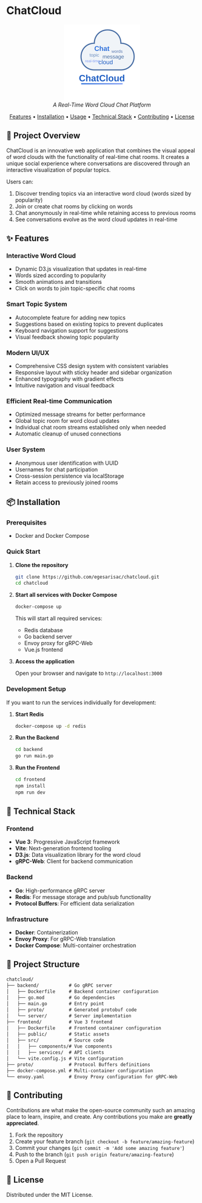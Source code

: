 # ChatCloud

<p align="center">
  <img src="chatcloud-logo.svg" alt="ChatCloud Logo" width="200"/>
  <br>
  <em>A Real-Time Word Cloud Chat Platform</em>
</p>

<p align="center">
  <a href="#features">Features</a> •
  <a href="#installation">Installation</a> •
  <a href="#usage">Usage</a> •
  <a href="#technical-stack">Technical Stack</a> •
  <a href="#contributing">Contributing</a> •
  <a href="#license">License</a>
</p>

## 🚀 Project Overview

ChatCloud is an innovative web application that combines the visual appeal of word clouds with the functionality of real-time chat rooms. It creates a unique social experience where conversations are discovered through an interactive visualization of popular topics.

Users can:
1. Discover trending topics via an interactive word cloud (words sized by popularity)
2. Join or create chat rooms by clicking on words
3. Chat anonymously in real-time while retaining access to previous rooms
4. See conversations evolve as the word cloud updates in real-time

## ✨ Features

### Interactive Word Cloud
- Dynamic D3.js visualization that updates in real-time
- Words sized according to popularity
- Smooth animations and transitions
- Click on words to join topic-specific chat rooms

### Smart Topic System
- Autocomplete feature for adding new topics
- Suggestions based on existing topics to prevent duplicates
- Keyboard navigation support for suggestions
- Visual feedback showing topic popularity

### Modern UI/UX
- Comprehensive CSS design system with consistent variables
- Responsive layout with sticky header and sidebar organization
- Enhanced typography with gradient effects
- Intuitive navigation and visual feedback

### Efficient Real-time Communication
- Optimized message streams for better performance
- Global topic room for word cloud updates
- Individual chat room streams established only when needed
- Automatic cleanup of unused connections

### User System
- Anonymous user identification with UUID
- Usernames for chat participation
- Cross-session persistence via localStorage
- Retain access to previously joined rooms

## 📦 Installation

### Prerequisites

- Docker and Docker Compose

### Quick Start

1. **Clone the repository**
   ```bash
   git clone https://github.com/egesarisac/chatcloud.git
   cd chatcloud
   ```

2. **Start all services with Docker Compose**
   ```bash
   docker-compose up
   ```
   This will start all required services:
   - Redis database
   - Go backend server
   - Envoy proxy for gRPC-Web
   - Vue.js frontend

3. **Access the application**
   
   Open your browser and navigate to `http://localhost:3000`

### Development Setup

If you want to run the services individually for development:

1. **Start Redis**
   ```bash
   docker-compose up -d redis
   ```

2. **Run the Backend**
   ```bash
   cd backend
   go run main.go
   ```

3. **Run the Frontend**
   ```bash
   cd frontend
   npm install
   npm run dev
   ```

## 🔧 Technical Stack

### Frontend
- **Vue 3**: Progressive JavaScript framework
- **Vite**: Next-generation frontend tooling
- **D3.js**: Data visualization library for the word cloud
- **gRPC-Web**: Client for backend communication

### Backend
- **Go**: High-performance gRPC server
- **Redis**: For message storage and pub/sub functionality
- **Protocol Buffers**: For efficient data serialization

### Infrastructure
- **Docker**: Containerization
- **Envoy Proxy**: For gRPC-Web translation
- **Docker Compose**: Multi-container orchestration

## 📁 Project Structure

```
chatcloud/
├── backend/           # Go gRPC server
│   ├── Dockerfile     # Backend container configuration
│   ├── go.mod         # Go dependencies
│   ├── main.go        # Entry point
│   ├── proto/         # Generated protobuf code
│   └── server/        # Server implementation
├── frontend/          # Vue 3 frontend
│   ├── Dockerfile     # Frontend container configuration
│   ├── public/        # Static assets
│   ├── src/           # Source code
│   │   ├── components/# Vue components
│   │   ├── services/  # API clients
│   └── vite.config.js # Vite configuration
├── proto/             # Protocol Buffers definitions
├── docker-compose.yml # Multi-container configuration
└── envoy.yaml         # Envoy Proxy configuration for gRPC-Web
```

## 🤝 Contributing

Contributions are what make the open-source community such an amazing place to learn, inspire, and create. Any contributions you make are **greatly appreciated**.

1. Fork the repository
2. Create your feature branch (`git checkout -b feature/amazing-feature`)
3. Commit your changes (`git commit -m 'Add some amazing feature'`)
4. Push to the branch (`git push origin feature/amazing-feature`)
5. Open a Pull Request

## 📝 License

Distributed under the MIT License.